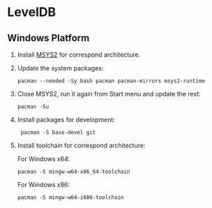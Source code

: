 # LevelDB

## Windows Platform

1. Install [MSYS2](http://msys2.github.io/) for correspond architecture.

1. Update the system packages:

     ```
     pacman --needed -Sy bash pacman pacman-mirrors msys2-runtime
     ```
    
1. Close MSYS2, run it again from Start menu and update the rest:

     ```
     pacman -Su
     ```
    
1. Install packages for development:

     ```   
    ﻿ pacman -S base-devel git
     ```
    
1. Install toolchain for correspond architecture:

     For Windows x64:

     ``` 
     pacman -S mingw-w64-x86_64-toolchain
     ```
    
     For Windows x86:
   
     ``` 
     pacman -S mingw-w64-i686-toolchain
     ```
    
